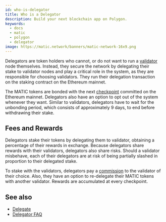 ```yaml
---
id: who-is-delegator
title: Who is a Delegator
description: Build your next blockchain app on Polygon.
keywords:
  - docs
  - matic
  - polygon
  - delegator
image: https://matic.network/banners/matic-network-16x9.png
---
```


Delegators are token holders who cannot, or do not want to run a [validator](/docs/validate/glossary#validator) node themselves. Instead, they secure the network by delegating their stake to validator nodes and play a critical role in the system, as they are responsible for choosing validators. They run their delegation transaction on the staking contract on the Ethereum mainnet.

The MATIC tokens are bonded with the next [checkpoint](/docs/validate/glossary#checkpoint-transaction) committed on the Ethereum mainnet. Delegators also have an option to opt out of the system whenever they want. Similar to validators, delegators have to wait for the unbonding period, which consists of approximately 9 days, to end before withdrawing their stake.

## Fees and Rewards

Delegators stake their tokens by delegating them to validator, obtaining a percentage of their rewards in exchange. Because delegators share rewards with their validators, delegators also share risks. Should a validator misbehave, each of their delegators are at risk of being partially slashed in proportion to their delegated stake.

To stake with the validators, delegators pay a [commission](/docs/validate/glossary#commission) to the validator of their choice. Also, they have an option to re-delegate their MATIC tokens with another validator. Rewards are accumulated at every checkpoint.

## See also

* [Delegate](/docs/validate/delegate)
* [Delegator FAQ](/docs/faq/staking-faq)

